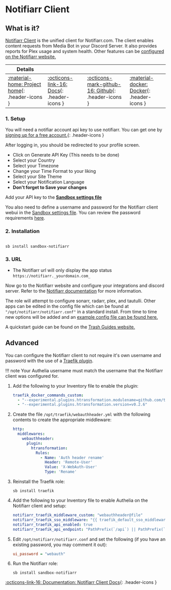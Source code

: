 # Notifiarr Client

## What is it?

[Notifiarr Client](https://notifiarr.com/) is the unified client for Notifiarr.com. The client enables content requests from Media Bot in your Discord Server. It also provides reports for Plex usage and system health. Other features can be [configured on the Notifiarr website.](https://notifiarr.com/)

| Details     |             |             |             |
|-------------|-------------|-------------|-------------|
| [:material-home: Project home](https://notifiarr.com/){: .header-icons } | [:octicons-link-16: Docs](https://notifiarr.wiki/){: .header-icons } | [:octicons-mark-github-16: Github](https://github.com/Notifiarr/notifiarr){: .header-icons } | [:material-docker: Docker](https://hub.docker.com/r/golift/notifiarr){: .header-icons }|

### 1. Setup

You will need a notifiar account api key to use notifiarr. You can get one by [signing up for a free account.](https://notifiarr.com/guest/register){: .header-icons }

After logging in, you should be redirected to your profile screen.

- Click on Generate API Key (This needs to be done)
- Select your Country
- Select your Timezone
- Change your Time Format to your liking
- Select your Site Theme
- Select your Notification Language
- **Don't forget to Save your changes**

Add your API key to the **[Sandbox settings file](../../sandbox/settings.md)**

You also need to define a username and password for the Notifiarr client webui in the [Sandbox settings file](../../sandbox/settings.md). You can review the password requirements [here](https://github.com/Notifiarr/notifiarr#webui).

### 2. Installation

``` shell

sb install sandbox-notifiarr

```

### 3. URL

- The Notifiarr url will only display the app status `https://notifiarr._yourdomain.com_`

Now go to the Notifiarr website and configure your integrations and discord server.
Refer to the [Notifiarr documentation](https://notifiarr.wiki/) for more information.

The role will attempt to configure sonarr, radarr, plex, and tautulli. Other apps can be edited in the config file which can be found at `"/opt/notifiarr/notifiarr.conf"` in a standard install. From time to time new options will be added and an [example config file can be found here.](https://github.com/Notifiarr/notifiarr/blob/main/examples/notifiarr.conf.example)

A quickstart guide can be found on the [Trash Guides website.](https://trash-guides.info/Notifiarr/Quick-Start/)

## Advanced

You can configure the Notifiarr client to not require it's own username and password with the use of a [Traefik plugin](https://github.com/tommoulard/htransformation).

!!! note
    Your Authelia username must match the username that the Notifiarr client was configured for.

1. Add the following to your Inventory file to enable the plugin:

      ```yaml
      traefik_docker_commands_custom:
        - "--experimental.plugins.htransformation.modulename=github.com/tomMoulard/htransformation"
        - "--experimental.plugins.htransformation.version=v0.2.6"
      ```

1. Create the file `/opt/traefik/webauthheader.yml` with the following contents to create the appropriate middleware:

      ```yaml
      http:
        middlewares:
          webauthheader:
            plugin:
              htransformation:
                Rules:
                  - Name: 'Auth header rename'
                    Header: 'Remote-User'
                    Value: 'X-WebAuth-User'
                    Type: 'Rename'
      ```

1. Reinstall the Traefik role:

      ```shell
      sb install traefik
      ```

1. Add the following to your Inventory file to enable Authelia on the Notifiarr client and setup:

      ```yaml
      notifiarr_traefik_middleware_custom: "webauthheader@file"
      notifiarr_traefik_sso_middleware: "{{ traefik_default_sso_middleware }}"
      notifiarr_traefik_api_enabled: true
      notifiarr_traefik_api_endpoint: "PathPrefix(`/api`) || PathPrefix(`/plex`)"
      ```

1. Edit `/opt/notifiarr/notifiarr.conf` and set the following (if you have an existing password, you may comment it out):

      ```ini
      ui_password = "webauth"
      ```

1. Run the Notifiarr role:

      ```shell
      sb install sandbox-notifiarr
      ```

[:octicons-link-16: Documentation: Notifiarr Client Docs](https://notifiarr.wiki/){: .header-icons }
